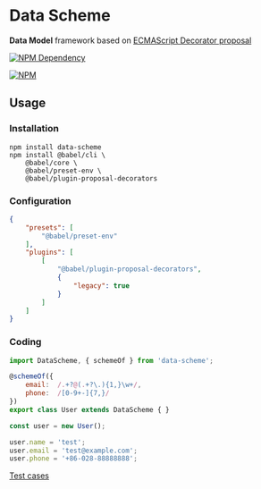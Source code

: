 # Data Scheme

**Data Model** framework based on [ECMAScript Decorator proposal](https://github.com/tc39/proposal-decorators)

[![NPM Dependency](https://david-dm.org/TechQuery/DataScheme.svg)](https://david-dm.org/TechQuery/DataScheme)

[![NPM](https://nodei.co/npm/data-scheme.png?downloads=true&downloadRank=true&stars=true)](https://nodei.co/npm/data-scheme/)



## Usage

### Installation

```Shell
npm install data-scheme
npm install @babel/cli \
    @babel/core \
    @babel/preset-env \
    @babel/plugin-proposal-decorators
```

### Configuration

```JSON
{
    "presets": [
        "@babel/preset-env"
    ],
    "plugins": [
        [
            "@babel/plugin-proposal-decorators",
            {
                "legacy": true
            }
        ]
    ]
}
```

### Coding

```JavaScript
import DataScheme, { schemeOf } from 'data-scheme';

@schemeOf({
    email:  /.+?@(.+?\.){1,}\w+/,
    phone:  /[0-9+-]{7,}/
})
export class User extends DataScheme { }

const user = new User();

user.name = 'test';
user.email = 'test@example.com';
user.phone = '+86-028-88888888';
```

[Test cases](https://techquery.github.io/DataScheme/test-file/test/DataScheme.js.html#lineNumber29)
